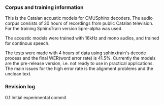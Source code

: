 ### Corpus and training information

This is the Catalan acoustic models for CMUSphinx decoders. The audio corpus 
consists of 30 hours of recordings from public Catalan television. For the 
training SphinxTrain version 5pre-alpha was used. 

The acoustic models were trained with 16kHz and mono audios, and trained for
continous speech. 

The tests were made with 4 hours of data using sphinxtrain's decode process 
and the final WER(word error rate) is 41.5%. Currently the models are the 
pre-release version, i.e. not ready to use in practical applications. The main
issues for the high error rate is the alignment problems and the unclean text.

### Revision log

0.1 Initial experimental commit
